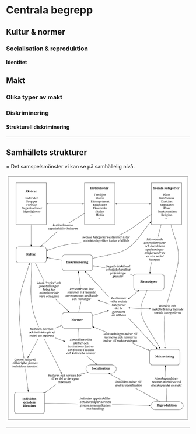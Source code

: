 # Centrala begrepp

## Kultur & normer

### Socialisation & reproduktion

#### Identitet

## Makt

### Olika typer av makt

### Diskriminering

#### Strukturell diskriminering



***

## Samhällets strukturer
= Det samspelsmönster vi kan se på samhällelig nivå.

![BILD](resurser/centrala_begrepp.svg)

***